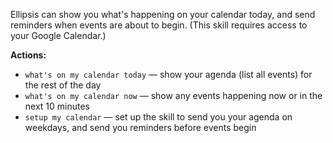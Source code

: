 Ellipsis can show you what's happening on your calendar today, and send reminders when events are about to begin. (This skill requires access to your Google Calendar.)

**Actions:**
- `what's on my calendar today` — show your agenda (list all events) for the rest of the day
- `what's on my calendar now` — show any events happening now or in the next 10 minutes
- `setup my calendar` — set up the skill to send you your agenda on weekdays, and send you reminders before events begin
